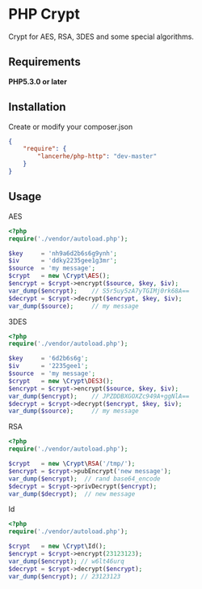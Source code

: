 PHP Crypt
============

Crypt for AES, RSA, 3DES and some special algorithms.

Requirements
------------

**PHP5.3.0 or later**

Installation
------------

Create or modify your composer.json

``` json
{
    "require": {
        "lancerhe/php-http": "dev-master"
    }
}
```

Usage
-----

AES

``` php
<?php
require('./vendor/autoload.php');

$key     = 'nh9a6d2b6s6g9ynh';
$iv      = 'ddky2235gee1g3mr';
$source  = 'my message';
$crypt   = new \Crypt\AES();
$encrypt = $crypt->encrypt($source, $key, $iv); 
var_dump($encrypt);    // S5r5uy5zA7yTGIMj0rk68A==
$decrypt = $crypt->decrypt($encrypt, $key, $iv);
var_dump($source);     // my message
```

3DES

``` php
<?php
require('./vendor/autoload.php');

$key     = '6d2b6s6g';
$iv      = '2235gee1';
$source  = 'my message';
$crypt   = new \Crypt\DES3();
$encrypt = $crypt->encrypt($source, $key, $iv); 
var_dump($encrypt);    // JPZDDBXGOXZc949A+ggNlA==
$decrypt = $crypt->decrypt($encrypt, $key, $iv);
var_dump($source);     // my message
```

RSA

``` php
<?php
require('./vendor/autoload.php');

$crypt   = new \Crypt\RSA('/tmp/');
$encrypt = $crypt->pubEncrypt('new message');
var_dump($encrypt);  // rand base64_encode
$decrypt = $crypt->privDecrypt($encrypt);
var_dump($decrypt);  // new message
```

Id

``` php
<?php
require('./vendor/autoload.php');

$crypt   = new \Crypt\Id();
$encrypt = $crypt->encrypt(23123123);
var_dump($encrypt); // w6lt46urq
$decrypt = $crypt->decrypt($encrypt);
var_dump($encrypt); // 23123123
```